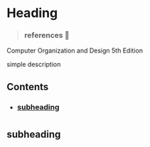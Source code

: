 # Heading

> ### references 🔗
Computer Organization and Design 5th Edition

simple description  

## Contents		
* ### [subheading](#)      

#    

## subheading
